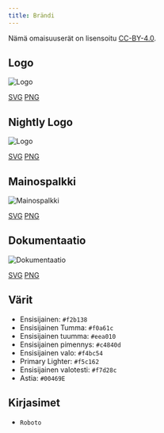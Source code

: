 ```yaml
---
title: Brändi
---
```


Nämä omaisuuserät on lisensoitu [CC-BY-4.0](https://github.com/LinwoodCloud/Butterfly/blob/develop/BRANDING_LICENSE).

## Logo

![Logo](/img/logo.svg)

[SVG](/img/logo.svg) [PNG](/img/logo.png)

## Nightly Logo

![Logo](/img/nightly.svg)

[SVG](/img/nightly.svg) [PNG](/img/nightly.png)

## Mainospalkki

![Mainospalkki](/img/banner.svg)

[SVG](/img/banner.svg) [PNG](/img/banner.png)

## Dokumentaatio

![Dokumentaatio](/img/docs.svg)

[SVG](/img/docs.svg) [PNG](/img/docs.png)

## Värit

* Ensisijainen: `#f2b138`
* Ensisijainen Tumma: `#f0a61c`
* Ensisijainen tuumma: `#eea010`
* Ensisijainen pimennys: `#c4840d`
* Ensisijainen valo: `#f4bc54`
* Primary Lighter: `#f5c162`
* Ensisijainen valotesti: `#f7d28c`
* Astia: `#00469E`

## Kirjasimet

* `Roboto`
